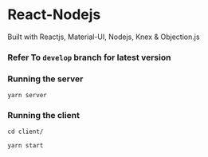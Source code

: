 # React-Nodejs

Built with Reactjs, Material-UI, Nodejs, Knex & Objection.js

### Refer To `develop` branch for latest version

### Running the server
```
yarn server
```

### Running the client
```
cd client/
```
```
yarn start
```
